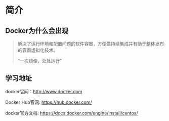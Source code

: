 # 简介

## Docker为什么会出现

> 解决了运行环境和配置问题的软件容器，方便做持续集成并有助于整体发布的容器虚拟化技术。
>
> “一次镜像，处处运行”

## 学习地址

docker官网：http://www.docker.com

Docker Hub官网: https://hub.docker.com/

docker官方文档: https://docs.docker.com/engine/install/centos/
